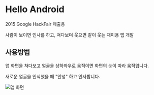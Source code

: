 # Hello Android

2015 Google HackFair 제출용

사람이 보이면 인사를 하고, 쳐다보며 웃으면 같이 웃는 재미용 앱 개발

## 사용방법

앱 화면을 쳐다보고 얼굴을 상하좌우로 움직이면 화면의 눈이 따라 움직입니다.

새로운 얼굴을 인식했을 때 "안녕" 하고 인사합니다.

![앱 화면](https://github.com/junsuk5/Hello/tree/master/doc/eyeCamera.gif)

